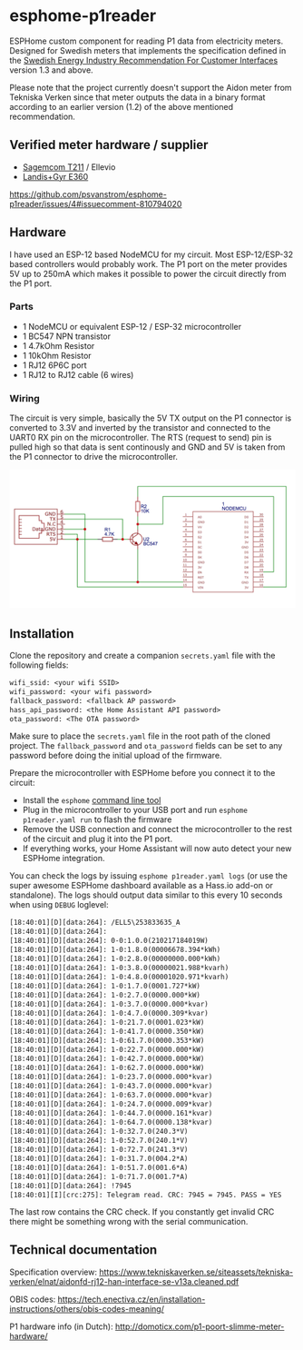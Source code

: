 # esphome-p1reader
ESPHome custom component for reading P1 data from electricity meters. Designed for Swedish meters that implements the specification defined in the [Swedish Energy Industry Recommendation For Customer Interfaces](https://www.energiforetagen.se/forlag/elnat/branschrekommendation-for-lokalt-kundgranssnitt-for-elmatare/) version 1.3 and above.

Please note that the project currently doesn't support the Aidon meter from Tekniska Verken since that meter outputs the data in a binary format according to an earlier version (1.2) of the above mentioned recommendation.

## Verified meter hardware / supplier
* [Sagemcom T211](https://www.ellevio.se/globalassets/uploads/2020/nya-elmatare/ellevio_produktblad_fas3_t211_web2.pdf) / Ellevio
* [Landis+Gyr E360](https://eu.landisgyr.com/blog-se/e360-en-smart-matare-som-optimerarden-totala-agandekostnaden)

https://github.com/psvanstrom/esphome-p1reader/issues/4#issuecomment-810794020

## Hardware
I have used an ESP-12 based NodeMCU for my circuit. Most ESP-12/ESP-32 based controllers would probably work. The P1 port on the meter provides 5V up to 250mA which makes it possible to power the circuit directly from the P1 port.

### Parts
- 1 NodeMCU or equivalent ESP-12 / ESP-32 microcontroller
- 1 BC547 NPN transistor
- 1 4.7kOhm Resistor
- 1 10kOhm Resistor
- 1 RJ12 6P6C port
- 1 RJ12 to RJ12 cable (6 wires)

### Wiring
The circuit is very simple, basically the 5V TX output on the P1 connector is converted to 3.3V and inverted by the transistor and connected to the UART0 RX pin on the microcontroller. The RTS (request to send) pin is pulled high so that data is sent continously and GND and 5V is taken from the P1 connector to drive the microcontroller.

![Wiring Diagram](images/wiring.png)

## Installation
Clone the repository and create a companion `secrets.yaml` file with the following fields:
```
wifi_ssid: <your wifi SSID>
wifi_password: <your wifi password>
fallback_password: <fallback AP password>
hass_api_password: <the Home Assistant API password>
ota_password: <The OTA password>
```
Make sure to place the `secrets.yaml` file in the root path of the cloned project. The `fallback_password` and `ota_password` fields can be set to any password before doing the initial upload of the firmware.



Prepare the microcontroller with ESPHome before you connect it to the circuit:
- Install the `esphome` [command line tool](https://esphome.io/guides/getting_started_command_line.html)
- Plug in the microcontroller to your USB port and run `esphome p1reader.yaml run` to flash the firmware
- Remove the USB connection and connect the microcontroller to the rest of the circuit and plug it into the P1 port.
- If everything works, your Home Assistant will now auto detect your new ESPHome integration.

You can check the logs by issuing `esphome p1reader.yaml logs` (or use the super awesome ESPHome dashboard available as a Hass.io add-on or standalone). The logs should output data similar to this every 10 seconds when using `DEBUG` loglevel:
```
[18:40:01][D][data:264]: /ELL5\253833635_A
[18:40:01][D][data:264]:
[18:40:01][D][data:264]: 0-0:1.0.0(210217184019W)
[18:40:01][D][data:264]: 1-0:1.8.0(00006678.394*kWh)
[18:40:01][D][data:264]: 1-0:2.8.0(00000000.000*kWh)
[18:40:01][D][data:264]: 1-0:3.8.0(00000021.988*kvarh)
[18:40:01][D][data:264]: 1-0:4.8.0(00001020.971*kvarh)
[18:40:01][D][data:264]: 1-0:1.7.0(0001.727*kW)
[18:40:01][D][data:264]: 1-0:2.7.0(0000.000*kW)
[18:40:01][D][data:264]: 1-0:3.7.0(0000.000*kvar)
[18:40:01][D][data:264]: 1-0:4.7.0(0000.309*kvar)
[18:40:01][D][data:264]: 1-0:21.7.0(0001.023*kW)
[18:40:01][D][data:264]: 1-0:41.7.0(0000.350*kW)
[18:40:01][D][data:264]: 1-0:61.7.0(0000.353*kW)
[18:40:01][D][data:264]: 1-0:22.7.0(0000.000*kW)
[18:40:01][D][data:264]: 1-0:42.7.0(0000.000*kW)
[18:40:01][D][data:264]: 1-0:62.7.0(0000.000*kW)
[18:40:01][D][data:264]: 1-0:23.7.0(0000.000*kvar)
[18:40:01][D][data:264]: 1-0:43.7.0(0000.000*kvar)
[18:40:01][D][data:264]: 1-0:63.7.0(0000.000*kvar)
[18:40:01][D][data:264]: 1-0:24.7.0(0000.009*kvar)
[18:40:01][D][data:264]: 1-0:44.7.0(0000.161*kvar)
[18:40:01][D][data:264]: 1-0:64.7.0(0000.138*kvar)
[18:40:01][D][data:264]: 1-0:32.7.0(240.3*V)
[18:40:01][D][data:264]: 1-0:52.7.0(240.1*V)
[18:40:01][D][data:264]: 1-0:72.7.0(241.3*V)
[18:40:01][D][data:264]: 1-0:31.7.0(004.2*A)
[18:40:01][D][data:264]: 1-0:51.7.0(001.6*A)
[18:40:01][D][data:264]: 1-0:71.7.0(001.7*A)
[18:40:01][D][data:264]: !7945
[18:40:01][I][crc:275]: Telegram read. CRC: 7945 = 7945. PASS = YES
```

The last row contains the CRC check. If you constantly get invalid CRC there might be something wrong with the serial communication.

## Technical documentation
Specification overview:
https://www.tekniskaverken.se/siteassets/tekniska-verken/elnat/aidonfd-rj12-han-interface-se-v13a.cleaned.pdf

OBIS codes:
https://tech.enectiva.cz/en/installation-instructions/others/obis-codes-meaning/

P1 hardware info (in Dutch):
http://domoticx.com/p1-poort-slimme-meter-hardware/
